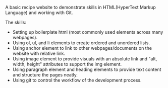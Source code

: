 A basic recipe website to demonstrate skills in HTML(HyperText Markup Language) and working with Git.

The skills:
 - Setting up boilerplate html (most commonly used elements across many webpages).
 - Using ol, ul, and li elements to create ordered and unordered lists.
 - Using anchor element to link to other webpages/documents on the website with relative link.
 - Using image element to provide visuals with an absolute link and "alt, width, height" attributes to support the img element. 
 - Using paragraph element and heading elements to provide text content and structure the pages neatly.
 - Using git to control the workflow of the development process.
